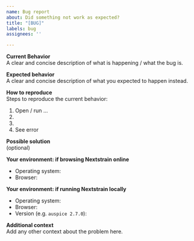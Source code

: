 ```yaml
---
name: Bug report
about: Did something not work as expected?
title: "[BUG]"
labels: bug
assignees: ''

---
```


**Current Behavior**  
A clear and concise description of what is happening / what the bug is.  

**Expected behavior**  
A clear and concise description of what you expected to happen instead.  

**How to reproduce**  
Steps to reproduce the current behavior:  
1. Open / run ...  
2.   
3.  
4. See error  

**Possible solution**  
(optional)  

**Your environment: if browsing Nextstrain online**  
 - Operating system:  
 - Browser:  

**Your environment: if running Nextstrain locally**  
 - Operating system:   
 - Browser:  
 - Version (e.g. `auspice 2.7.0`):  

**Additional context**  
Add any other context about the problem here.
